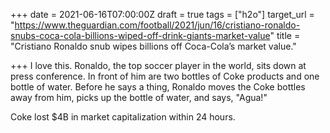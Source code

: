 +++
date = 2021-06-16T07:00:00Z
draft = true
tags = ["h2o"]
target_url = "https://www.theguardian.com/football/2021/jun/16/cristiano-ronaldo-snubs-coca-cola-billions-wiped-off-drink-giants-market-value"
title = "Cristiano Ronaldo snub wipes billions off Coca-Cola’s market value."

+++
I love this. Ronaldo, the top soccer player in the world, sits down at press conference. In front of him are two bottles of Coke products and one bottle of water. Before he says a thing, Ronaldo moves the Coke bottles away from him, picks up the bottle of water, and says, "Agua!"

Coke lost $4B in market capitalization within 24 hours.